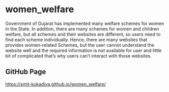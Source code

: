 # women_welfare
Government of Gujarat has implemented many welfare schemes for women in the State. In addition, there are many schemes for women and children welfare, but all schemes and their websites are different, so users need to find each scheme individually. Hence, there are many websites that provides women-related Schemes, but the user cannot understand the website well and the required information is not available for user and little bit of complicated that’s why users can’t interact with those websites.

## GitHub Page

https://smit-kukadiya.github.io/women_welfare/
